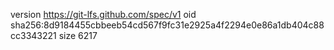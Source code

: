 version https://git-lfs.github.com/spec/v1
oid sha256:8d9184455cbbeeb54cd567f9fc31e2925a4f2294e0e86a1db404c88cc3343221
size 6217
